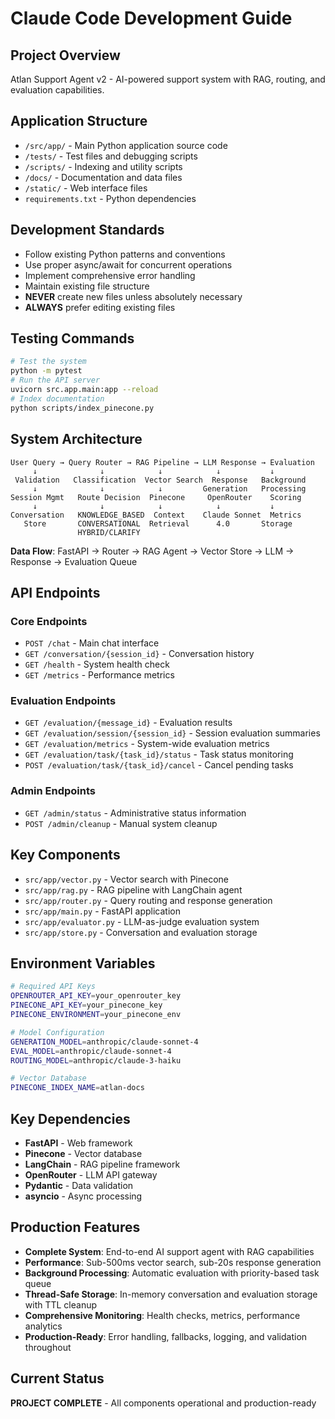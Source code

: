 # Claude Code Development Guide

## Project Overview
Atlan Support Agent v2 - AI-powered support system with RAG, routing, and evaluation capabilities.

## Application Structure
- `/src/app/` - Main Python application source code
- `/tests/` - Test files and debugging scripts  
- `/scripts/` - Indexing and utility scripts
- `/docs/` - Documentation and data files
- `/static/` - Web interface files
- `requirements.txt` - Python dependencies

## Development Standards
- Follow existing Python patterns and conventions
- Use proper async/await for concurrent operations
- Implement comprehensive error handling
- Maintain existing file structure
- **NEVER** create new files unless absolutely necessary
- **ALWAYS** prefer editing existing files

## Testing Commands
```bash
# Test the system
python -m pytest
# Run the API server
uvicorn src.app.main:app --reload
# Index documentation
python scripts/index_pinecone.py
```

## System Architecture
```
User Query → Query Router → RAG Pipeline → LLM Response → Evaluation
     ↓              ↓            ↓            ↓           ↓
 Validation   Classification  Vector Search  Response   Background
     ↓              ↓            ↓         Generation   Processing
Session Mgmt   Route Decision  Pinecone     OpenRouter    Scoring
     ↓              ↓            ↓            ↓           ↓
Conversation   KNOWLEDGE_BASED  Context    Claude Sonnet  Metrics
   Store       CONVERSATIONAL  Retrieval      4.0       Storage
               HYBRID/CLARIFY
```

**Data Flow**: FastAPI → Router → RAG Agent → Vector Store → LLM → Response → Evaluation Queue

## API Endpoints
### Core Endpoints
- `POST /chat` - Main chat interface
- `GET /conversation/{session_id}` - Conversation history
- `GET /health` - System health check
- `GET /metrics` - Performance metrics

### Evaluation Endpoints
- `GET /evaluation/{message_id}` - Evaluation results
- `GET /evaluation/session/{session_id}` - Session evaluation summaries
- `GET /evaluation/metrics` - System-wide evaluation metrics
- `GET /evaluation/task/{task_id}/status` - Task status monitoring
- `POST /evaluation/task/{task_id}/cancel` - Cancel pending tasks

### Admin Endpoints
- `GET /admin/status` - Administrative status information
- `POST /admin/cleanup` - Manual system cleanup

## Key Components
- `src/app/vector.py` - Vector search with Pinecone
- `src/app/rag.py` - RAG pipeline with LangChain agent
- `src/app/router.py` - Query routing and response generation
- `src/app/main.py` - FastAPI application
- `src/app/evaluator.py` - LLM-as-judge evaluation system
- `src/app/store.py` - Conversation and evaluation storage

## Environment Variables
```bash
# Required API Keys
OPENROUTER_API_KEY=your_openrouter_key
PINECONE_API_KEY=your_pinecone_key
PINECONE_ENVIRONMENT=your_pinecone_env

# Model Configuration
GENERATION_MODEL=anthropic/claude-sonnet-4
EVAL_MODEL=anthropic/claude-sonnet-4
ROUTING_MODEL=anthropic/claude-3-haiku

# Vector Database
PINECONE_INDEX_NAME=atlan-docs
```

## Key Dependencies
- **FastAPI** - Web framework
- **Pinecone** - Vector database
- **LangChain** - RAG pipeline framework
- **OpenRouter** - LLM API gateway
- **Pydantic** - Data validation
- **asyncio** - Async processing

## Production Features
- **Complete System**: End-to-end AI support agent with RAG capabilities
- **Performance**: Sub-500ms vector search, sub-20s response generation
- **Background Processing**: Automatic evaluation with priority-based task queue
- **Thread-Safe Storage**: In-memory conversation and evaluation storage with TTL cleanup
- **Comprehensive Monitoring**: Health checks, metrics, performance analytics
- **Production-Ready**: Error handling, fallbacks, logging, and validation throughout

## Current Status
**PROJECT COMPLETE** - All components operational and production-ready